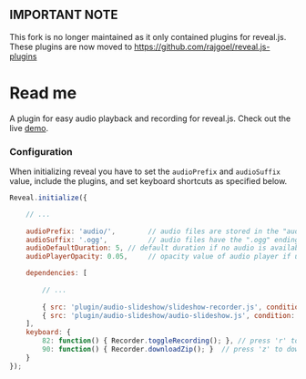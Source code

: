 ## IMPORTANT NOTE

This fork is no longer maintained as it only contained plugins for reveal.js. These plugins are now moved to https://github.com/rajgoel/reveal.js-plugins

Read me
===============

A plugin for easy audio playback and recording for reveal.js. Check out the live [demo](http://courses.telematique.eu/audio-slideshow/).


### Configuration

When initializing reveal you have to set the ```audioPrefix``` and ```audioSuffix``` value, include the plugins, and set keyboard shortcuts as specified below.

```javascript
Reveal.initialize({

	// ...
	
	audioPrefix: 'audio/',        // audio files are stored in the "audio" folder
	audioSuffix: '.ogg',	      // audio files have the ".ogg" ending
	audioDefaultDuration: 5, // default duration if no audio is available
	audioPlayerOpacity: 0.05,     // opacity value of audio player if unfocused

	dependencies: [
	  
		// ... 
	  
		{ src: 'plugin/audio-slideshow/slideshow-recorder.js', condition: function( ) { return !!document.body.classList; } },				
		{ src: 'plugin/audio-slideshow/audio-slideshow.js', condition: function( ) { return !!document.body.classList; } }
	],					
	keyboard: { 
		82: function() { Recorder.toggleRecording(); },	// press 'r' to start/stop recording
		90: function() { Recorder.downloadZip(); } 	// press 'z' to download zip containing audio files
	}
});
```
